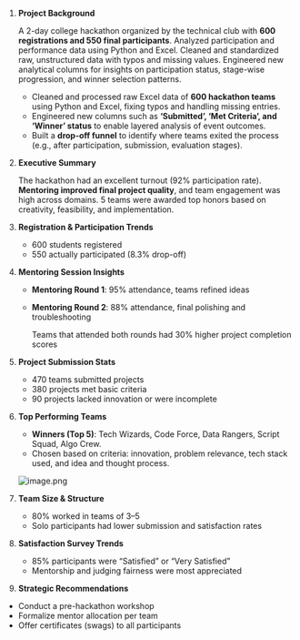 1. **Project Background**
    
    A 2-day college hackathon organized by the technical club with **600 registrations and 550 final participants**. Analyzed participation and performance data using Python and Excel. Cleaned and standardized raw, unstructured data with typos and missing values. Engineered new analytical columns for insights on participation status, stage-wise progression, and winner selection patterns. 
    
    - Cleaned and processed raw Excel data of **600 hackathon teams** using Python and Excel, fixing typos and handling missing entries.
    - Engineered new columns such as **‘Submitted’, ‘Met Criteria’, and ‘Winner’ status** to enable layered analysis of event outcomes.
    - Built a **drop-off funnel** to identify where teams exited the process (e.g., after participation, submission, evaluation stages).
2. **Executive Summary**
    
    The hackathon had an excellent turnout (92% participation rate). **Mentoring improved final project quality**, and team engagement was high across domains. 5 teams were awarded top honors based on creativity, feasibility, and implementation.
    
3. **Registration & Participation Trends**
    - 600 students registered
    - 550 actually participated (8.3% drop-off)
4. **Mentoring Session Insights**
    - **Mentoring Round 1**: 95% attendance, teams refined ideas
    - **Mentoring Round 2**: 88% attendance, final polishing and troubleshooting
        
        Teams that attended both rounds had 30% higher project completion scores
        
5. **Project Submission Stats**
    - 470 teams submitted projects
    - 380 projects met basic criteria
    - 90 projects lacked innovation or were incomplete
6. **Top Performing Teams**
    - **Winners (Top 5)**: Tech Wizards, Code Force, Data Rangers, Script Squad, Algo Crew.
    - Chosen based on criteria: innovation, problem relevance, tech stack used, and idea and thought process.
    
    ![image.png](attachment:6cf0e28d-2b94-4613-a0dd-b662d68fddd2:image.png)
    
7. **Team Size & Structure**
    - 80% worked in teams of 3–5
    - Solo participants had lower submission and satisfaction rates
8. **Satisfaction Survey Trends**
    - 85% participants were “Satisfied” or “Very Satisfied”
    - Mentorship and judging fairness were most appreciated
9. **Strategic Recommendations**
- Conduct a pre-hackathon workshop
- Formalize mentor allocation per team
- Offer certificates (swags) to all participants

